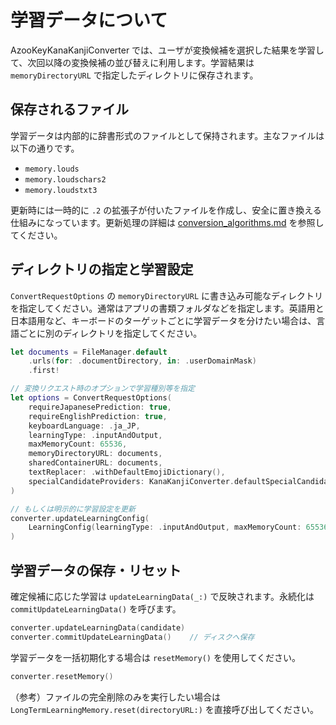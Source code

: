 # 学習データについて

AzooKeyKanaKanjiConverter では、ユーザが変換候補を選択した結果を学習して、次回以降の変換候補の並び替えに利用します。学習結果は `memoryDirectoryURL` で指定したディレクトリに保存されます。

## 保存されるファイル

学習データは内部的に辞書形式のファイルとして保持されます。主なファイルは以下の通りです。

- `memory.louds`
- `memory.loudschars2`
- `memory.loudstxt3`

更新時には一時的に `.2` の拡張子が付いたファイルを作成し、安全に置き換える仕組みになっています。更新処理の詳細は [conversion_algorithms.md](./conversion_algorithms.md) を参照してください。

## ディレクトリの指定と学習設定

`ConvertRequestOptions` の `memoryDirectoryURL` に書き込み可能なディレクトリを指定してください。通常はアプリの書類フォルダなどを指定します。英語用と日本語用など、キーボードのターゲットごとに学習データを分けたい場合は、言語ごとに別のディレクトリを指定してください。

```swift
let documents = FileManager.default
    .urls(for: .documentDirectory, in: .userDomainMask)
    .first!

// 変換リクエスト時のオプションで学習種別等を指定
let options = ConvertRequestOptions(
    requireJapanesePrediction: true,
    requireEnglishPrediction: true,
    keyboardLanguage: .ja_JP,
    learningType: .inputAndOutput,
    maxMemoryCount: 65536,
    memoryDirectoryURL: documents,
    sharedContainerURL: documents,
    textReplacer: .withDefaultEmojiDictionary(),
    specialCandidateProviders: KanaKanjiConverter.defaultSpecialCandidateProviders
)

// もしくは明示的に学習設定を更新
converter.updateLearningConfig(
    LearningConfig(learningType: .inputAndOutput, maxMemoryCount: 65536, memoryURL: documents)
)
```

## 学習データの保存・リセット

確定候補に応じた学習は `updateLearningData(_:)` で反映されます。永続化は `commitUpdateLearningData()` を呼びます。

```swift
converter.updateLearningData(candidate)
converter.commitUpdateLearningData()    // ディスクへ保存
```

学習データを一括初期化する場合は `resetMemory()` を使用してください。

```swift
converter.resetMemory()
```

（参考）ファイルの完全削除のみを実行したい場合は
`LongTermLearningMemory.reset(directoryURL:)` を直接呼び出してください。
